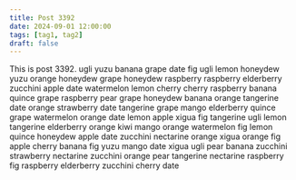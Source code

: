 ```yaml
---
title: Post 3392
date: 2024-09-01 12:00:00
tags: [tag1, tag2]
draft: false
---
```

This is post 3392.
ugli
yuzu
banana
grape
date
fig
ugli
lemon
honeydew
yuzu
orange
honeydew
grape
honeydew
raspberry
raspberry
elderberry
zucchini
apple
date
watermelon
lemon
cherry
cherry
raspberry
banana
quince
grape
raspberry
pear
grape
honeydew
banana
orange
tangerine
date
orange
strawberry
date
tangerine
grape
mango
elderberry
quince
grape
watermelon
orange
date
lemon
apple
xigua
fig
tangerine
ugli
lemon
tangerine
elderberry
orange
kiwi
mango
orange
watermelon
fig
lemon
quince
honeydew
apple
date
zucchini
nectarine
orange
xigua
orange
fig
apple
cherry
banana
fig
yuzu
mango
date
xigua
ugli
pear
banana
zucchini
strawberry
nectarine
zucchini
orange
pear
tangerine
nectarine
raspberry
fig
raspberry
elderberry
zucchini
cherry
date
